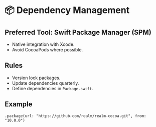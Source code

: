 # 📦 Dependency Management

## Preferred Tool: Swift Package Manager (SPM)
- Native integration with Xcode.
- Avoid CocoaPods where possible.

## Rules
- Version lock packages.
- Update dependencies quarterly.
- Define dependencies in `Package.swift`.

## Example
```
.package(url: "https://github.com/realm/realm-cocoa.git", from: "10.0.0")
```